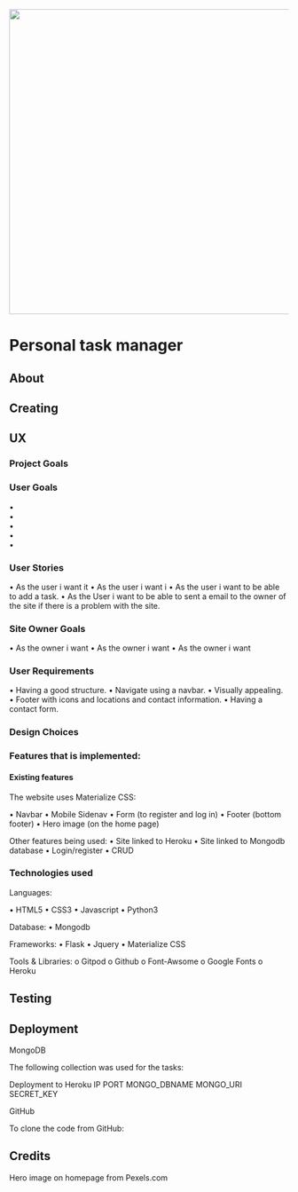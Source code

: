 
<img src="" style="width:550px">


# Personal task manager 

## About 


## Creating 

## UX 

### Project Goals 


### User Goals
•	
•	
•	
•	
•	

### User Stories
•	As the user i want it 
•	As the user i want i 
•	As the user i want to be able to add a task. 
•	As the User i want to be able to sent a email to the owner of the site if there is a problem with the site. 



 ### Site Owner Goals 
•	As the owner i want 
•	As the owner i want 
•	As the owner i want 

 ### User Requirements 
•	Having a good structure. 
•	Navigate using a navbar.
•	Visually appealing. 
•	Footer with icons and locations and contact information.
•	Having a contact form. 

### Design Choices 



 ### Features that is implemented:
####  Existing features

The website uses Materialize CSS:

• Navbar 
• Mobile Sidenav 
• Form (to register and log in)
• Footer (bottom footer)
• Hero image (on the home page)

Other features being used:
• Site linked to Heroku
• Site linked to Mongodb database
• Login/register
• CRUD


### Technologies used 
Languages:

• HTML5
• CSS3
• Javascript
• Python3 

Database:
• Mongodb

Frameworks:
• Flask
• Jquery
• Materialize CSS


Tools & Libraries:
o	Gitpod
o   Github
o	Font-Awsome
o	Google Fonts
o   Heroku



## Testing




## Deployment 

MongoDB 

The following collection was used for the tasks:

Deployment to Heroku
IP
PORT
MONGO_DBNAME
MONGO_URI
SECRET_KEY

GitHub

To clone the code from GitHub:

## Credits 

Hero image on homepage from Pexels.com
